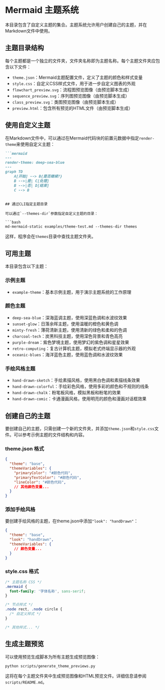 # Mermaid 主题系统

本目录包含了自定义主题的集合。主题系统允许用户创建自己的主题，并在Markdown文件中使用。

## 主题目录结构

每个主题都是一个独立的文件夹，文件夹名称即为主题名称。每个主题文件夹应包含以下文件：

- `theme.json`：Mermaid主题配置文件，定义了主题的颜色和样式变量
- `style.css`：自定义CSS样式文件，用于进一步自定义图表的外观
- `flowchart_preview.svg`：流程图预览图像（由预览脚本生成）
- `sequence_preview.svg`：序列图预览图像（由预览脚本生成）
- `class_preview.svg`：类图预览图像（由预览脚本生成）
- `preview.html`：包含所有预览的HTML文件（由预览脚本生成）

## 使用自定义主题

在Markdown文件中，可以通过在Mermaid代码块的前置元数据中指定`render-theme`来使用自定义主题：

```markdown
```mermaid
---
render-theme: deep-sea-blue
---
graph TD
    A[开始] --> B{是否继续?}
    B -->|是| C[处理]
    B -->|否| D[结束]
    C --> B
```
```

## 通过CLI指定主题目录

可以通过`--themes-dir`参数指定自定义主题的目录：

```bash
md-mermaid-static examples/theme-test.md --themes-dir themes
```

这样，程序会在`themes`目录中查找主题文件夹。

## 可用主题

本目录包含以下主题：

### 示例主题
- `example-theme`：基本示例主题，用于演示主题系统的工作原理

### 颜色主题
- `deep-sea-blue`：深海蓝调主题，使用深蓝色调和水波纹效果
- `sunset-glow`：日落余晖主题，使用温暖的橙色和黄色调
- `minty-fresh`：薄荷清新主题，使用清新的绿色和柔和的色调
- `charcoal-tech`：炭黑科技主题，使用深色背景和青色高亮
- `purple-dream`：紫色梦境主题，使用梦幻的紫色调和星星效果
- `retro-computing`：复古计算机主题，模拟老式终端显示器的外观
- `oceanic-blues`：海洋蓝色主题，使用蓝色调和水波纹效果

### 手绘风格主题
- `hand-drawn-sketch`：手绘素描风格，使用黑白色调和素描线条效果
- `hand-drawn-colorful`：手绘彩色风格，使用多彩的颜色和不规则的线条
- `hand-drawn-chalk`：粉笔板风格，模拟黑板和粉笔的效果
- `hand-drawn-comic`：卡通漫画风格，使用明亮的颜色和漫画对话框效果

## 创建自己的主题

要创建自己的主题，只需创建一个新的文件夹，并添加`theme.json`和`style.css`文件。可以参考示例主题的文件结构和内容。

### theme.json 格式

```json
{
  "theme": "base",
  "themeVariables": {
    "primaryColor": "#颜色代码",
    "primaryTextColor": "#颜色代码",
    "lineColor": "#颜色代码",
    // 其他颜色变量...
  }
}
```

### 添加手绘风格

要创建手绘风格的主题，在theme.json中添加`"look": "handDrawn"`：

```json
{
  "theme": "base",
  "look": "handDrawn",
  "themeVariables": {
    // 颜色变量...
  }
}
```

### style.css 格式

```css
/* 主题名称 CSS */
.mermaid {
  font-family: '字体名称', sans-serif;
}

/* 节点样式 */
.node rect, .node circle {
  /* 自定义样式 */
}

/* 其他样式... */
```

## 生成主题预览

可以使用预览生成脚本为所有主题生成预览图像：

```bash
python scripts/generate_theme_previews.py
```

这将在每个主题文件夹中生成预览图像和HTML预览文件。详细信息请参阅 `scripts/README.md`。 